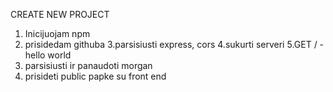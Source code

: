 CREATE NEW PROJECT

1. Inicijuojam npm
2. prisidedam githuba
   3.parsisiusti express, cors
   4.sukurti serveri
   5.GET / - hello world
3. parsisiusti ir panaudoti morgan
4. prisideti public papke su front end
